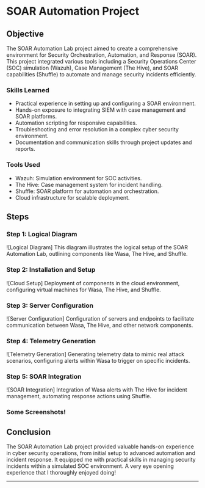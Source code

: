 # SOAR Automation Project 

## Objective
The SOAR Automation Lab project aimed to create a comprehensive environment for Security Orchestration, Automation, and Response (SOAR). This project integrated various tools including a Security Operations Center (SOC) simulation (Wazuh), Case Management (The Hive), and SOAR capabilities (Shuffle) to automate and manage security incidents efficiently.

### Skills Learned
- Practical experience in setting up and configuring a SOAR environment.
- Hands-on exposure to integrating SIEM with case management and SOAR platforms.
- Automation scripting for responsive capabilities.
- Troubleshooting and error resolution in a complex cyber security environment.
- Documentation and communication skills through project updates and reports.

### Tools Used
- Wazuh: Simulation environment for SOC activities.
- The Hive: Case management system for incident handling.
- Shuffle: SOAR platform for automation and orchestration.
- Cloud infrastructure for scalable deployment.

## Steps

### Step 1: Logical Diagram
![Logical Diagram]
This diagram illustrates the logical setup of the SOAR Automation Lab, outlining components like Wasa, The Hive, and Shuffle.

### Step 2: Installation and Setup
![Cloud Setup]
Deployment of components in the cloud environment, configuring virtual machines for Wasa, The Hive, and Shuffle.

### Step 3: Server Configuration
![Server Configuration]
Configuration of servers and endpoints to facilitate communication between Wasa, The Hive, and other network components.

### Step 4: Telemetry Generation
![Telemetry Generation]
Generating telemetry data to mimic real attack scenarios, configuring alerts within Wasa to trigger on specific incidents.

### Step 5: SOAR Integration
![SOAR Integration]
Integration of Wasa alerts with The Hive for incident management, automating response actions using Shuffle.

### Some Screenshots!


## Conclusion
The SOAR Automation Lab project provided valuable hands-on experience in cyber security operations, from initial setup to advanced automation and incident response. It equipped me with practical skills in managing security incidents within a simulated SOC environment. A very eye opening experience that I thoroughly enjoyed doing!

---
